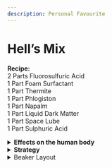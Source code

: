 ```yaml
---
description: Personal Favourite
---
```


# Hell’s Mix

**Recipe:**\
2 Parts Fluorosulfuric Acid\
1 Part Foam Surfactant\
1 Part Thermite\
1 Part Phlogiston\
1 Part Napalm\
1 Part Liquid Dark Matter\
1 Part Space Lube\
1 Part Sulphuric Acid

<details>

<summary><strong>Effects on the human body</strong></summary>

This grenade mix will burn through anyone, destroy masks and headwear, heat everyone and everything up in a huge fireball, and drag anyone and anything into it.

Much like the admin-nade that burns everything and everyone.

</details>

<details>

<summary><strong>Strategy</strong></summary>

Simply activate a grenade with the beakers below, and it will explode into a fireball.

</details>

<details>

<summary>Beaker Layout</summary>

**Beaker 1:**\
1 Part Oil\*\
1 Part Radium\
6 Parts Sulphuric Acid\
1 Part Ethanol\
1 Part Welding Fuel\
2 Parts Oxygen\
6 Parts Water\
1 Part Silicon

**Beaker 2:**\
7 Parts Fluorine\
3 Parts Carbon\
1 Part Aluminium\
1 Part Iron\
2 Parts Stable Plasma\
1 Part Phosphorus\
1 Part Chlorine\
2 Part Potassium\
2 part Hydrogen

Please note that the order of the chemicals is VERY important. You want to make the chemicals in the order shown above, so, for example, the potassium doesn’t mix with water when activated. This is due to how SS13 loads chemicals, mixing them in a virtual beaker from the top of the list to the bottom.

\* If going with a large beaker’s full, just make oil, remove 10u to get 5u, and continue with the rest of the recipe.

</details>
